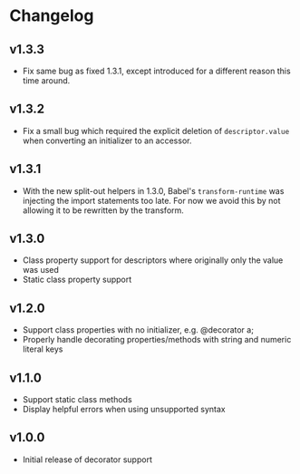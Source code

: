
# Changelog

## v1.3.3

* Fix same bug as fixed 1.3.1, except introduced for a different reason this time around.

## v1.3.2

* Fix a small bug which required the explicit deletion of `descriptor.value` when converting an initializer to an accessor.

## v1.3.1

* With the new split-out helpers in 1.3.0, Babel's `transform-runtime` was injecting the import statements too late. For now we avoid this by not allowing it to be rewritten by the transform.

## v1.3.0

* Class property support for descriptors where originally only the value was used
* Static class property support

## v1.2.0

* Support class properties with no initializer, e.g. @decorator a;
* Properly handle decorating properties/methods with string and numeric literal keys

## v1.1.0

* Support static class methods
* Display helpful errors when using unsupported syntax

## v1.0.0

* Initial release of decorator support
